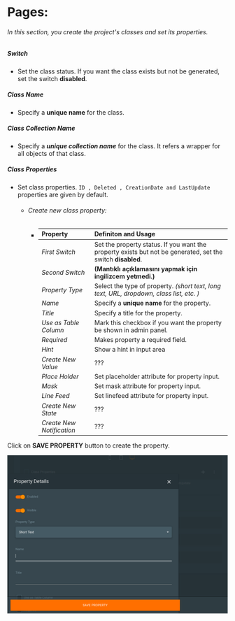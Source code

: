 # Pages:
 ###### In this section, you create the project's classes and set its properties.

##### *Switch*
   - Set the class status. If you want the class exists but not be generated, set the switch __disabled__.
##### *Class Name*
   - Specify a __unique name__ for the class.
##### *Class Collection Name*
   - Specify a *__unique collection name__* for the class. It refers a wrapper for all objects of that class.
##### *Class Properties*
   - Set class properties. `ID , Deleted , CreationDate and LastUpdate` properties are given by default.
      - ###### *Create new class property:*
          - | Property | Definiton and Usage |
            | --- | --- |
            | *First Switch* | Set the property status. If you want the property exists but not be generated, set the switch __disabled__. |
            | *Second Switch* | __(Mantıklı açıklamasını yapmak için ingilizcem yetmedi.)__ |
            | *Property Type* | Select the type of property. *(short text, long text, URL, dropdown, class list, etc. )*|
            | *Name* | Specify a __unique name__ for the property. |
            | *Title* | Specify a title for the property. |
            | *Use as Table Column* | Mark this checkbox if you want the property be shown in admin panel. |
            | *Required* | Makes property a required field. |
            | *Hint* | Show a hint in input area |
            | *Create New Value* | ??? |
            | *Place Holder* | Set placeholder attribute for property input. |
            | *Mask* | Set mask attribute for property input. |
            | *Line Feed* | Set linefeed attribute for property input. |
            | *Create New State* | ??? |
            | *Create New Notification* | ??? |
   
Click on __SAVE PROPERTY__ button to create the property.

![Pyronome Workspace - Class Property](https://raw.githubusercontent.com/OnrCan/documentation/d6638379795bbaa76e30cc71c4af951a342a761b/Source/documentation/img/pyronome-workspace-classProperty.png)
